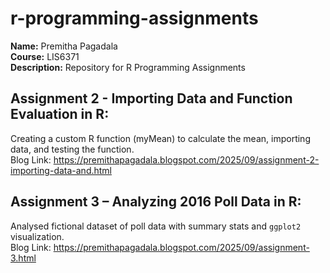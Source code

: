 # r-programming-assignments

**Name:** Premitha Pagadala  
**Course:** LIS6371  
**Description:** Repository for R Programming Assignments

## Assignment 2 - Importing Data and Function Evaluation in R: 
Creating a custom R function (myMean) to calculate the mean, importing data, and testing the function.  
Blog Link: https://premithapagadala.blogspot.com/2025/09/assignment-2-importing-data-and.html

## Assignment 3 – Analyzing 2016 Poll Data in R:
Analysed fictional dataset of poll data with summary stats and `ggplot2` visualization.  
Blog Link: https://premithapagadala.blogspot.com/2025/09/assignment-3.html
